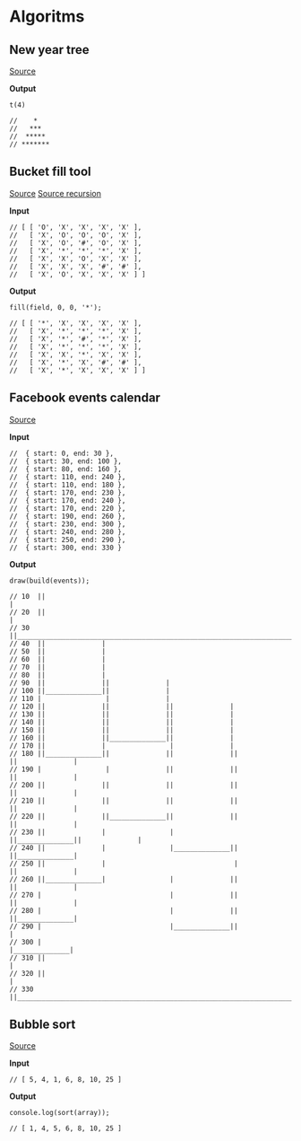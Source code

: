 # Algoritms

## New year tree
[Source](https://github.com/ButuzGOL/algoritms/blob/master/new-year-tree.js)

**Output**
```
t(4)

//    *
//   ***
//  *****
// *******
```

## Bucket fill tool
[Source](https://github.com/ButuzGOL/algoritms/blob/master/bucket-fill-tool.js)
[Source recursion](https://github.com/ButuzGOL/algoritms/blob/master/bucket-fill-tool-recursion.js)

**Input**
```
// [ [ 'O', 'X', 'X', 'X', 'X' ],
//   [ 'X', 'O', 'O', 'O', 'X' ],
//   [ 'X', 'O', '#', 'O', 'X' ],
//   [ 'X', '*', '*', '*', 'X' ],
//   [ 'X', 'X', 'O', 'X', 'X' ],
//   [ 'X', 'X', 'X', '#', '#' ],
//   [ 'X', 'O', 'X', 'X', 'X' ] ]
```

**Output**
```
fill(field, 0, 0, '*');

// [ [ '*', 'X', 'X', 'X', 'X' ],
//   [ 'X', '*', '*', '*', 'X' ],
//   [ 'X', '*', '#', '*', 'X' ],
//   [ 'X', '*', '*', '*', 'X' ],
//   [ 'X', 'X', '*', 'X', 'X' ],
//   [ 'X', '*', 'X', '#', '#' ],
//   [ 'X', '*', 'X', 'X', 'X' ] ]

```

## Facebook events calendar
[Source](https://github.com/ButuzGOL/algoritms/blob/master/fb-calendar.js)

**Input**
```
//  { start: 0, end: 30 },
//  { start: 30, end: 100 },
//  { start: 80, end: 160 },
//  { start: 110, end: 240 },
//  { start: 110, end: 180 },
//  { start: 170, end: 230 },
//  { start: 170, end: 240 },
//  { start: 170, end: 220 },
//  { start: 190, end: 260 },
//  { start: 230, end: 300 },
//  { start: 240, end: 280 },
//  { start: 250, end: 290 },
//  { start: 300, end: 330 }
```

**Output**
```
draw(build(events));

// 10  ||                                                                              |
// 20  ||                                                                              |
// 30  ||______________________________________________________________________________|
// 40  ||              |
// 50  ||              |
// 60  ||              |
// 70  ||              |
// 80  ||              |
// 90  ||              ||              |
// 100 ||______________||              |
// 110 |                |              |
// 120 ||              ||              ||              |
// 130 ||              ||              ||              |
// 140 ||              ||              ||              |
// 150 ||              ||              ||              |
// 160 ||              ||______________||              |
// 170 ||              |                |              |
// 180 ||______________||              ||              ||              ||              |
// 190 |                |              ||              ||              ||              |
// 200 ||              ||              ||              ||              ||              |
// 210 ||              ||              ||              ||              ||              |
// 220 ||              ||______________||              ||              ||              |
// 230 ||              |                |              ||______________||              |
// 240 ||              |                |______________||              ||______________|
// 250 ||              |                                |              ||              |
// 260 ||______________|                |              ||              ||              |
// 270 |                                |              ||              ||              |
// 280 |                                |              ||              ||______________|
// 290 |                                |______________||              |
// 300 |                                                |______________|
// 310 ||                                                                              |
// 320 ||                                                                              |
// 330 ||______________________________________________________________________________|

```

## Bubble sort
[Source](https://github.com/ButuzGOL/algoritms/blob/master/bubble-sort.js)

**Input**
```
// [ 5, 4, 1, 6, 8, 10, 25 ]
```

**Output**
```
console.log(sort(array));

// [ 1, 4, 5, 6, 8, 10, 25 ]
```
